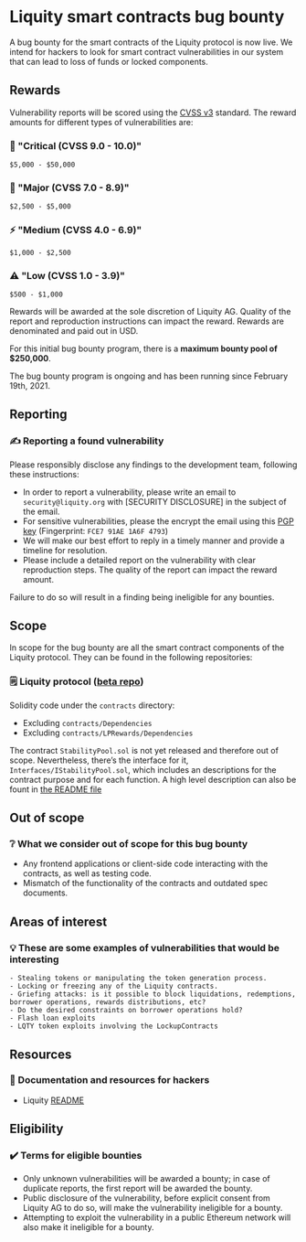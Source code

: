 # Liquity smart contracts bug bounty

A bug bounty for the smart contracts of the Liquity protocol is now live. We intend for hackers to look for smart contract vulnerabilities in our system that can lead to loss of funds or locked components.

## Rewards

Vulnerability reports will be scored using the  [CVSS v3](https://www.first.org/cvss/) standard. The reward amounts for different types of vulnerabilities are:

### :bug: "**Critical** (CVSS 9.0 - 10.0)"
    $5,000 - $50,000

### :rotating_light: "**Major** (CVSS 7.0 - 8.9)"
    $2,500 - $5,000

### :zap: "**Medium** (CVSS 4.0 - 6.9)"
    $1,000 - $2,500

### :warning: "**Low** (CVSS 1.0 - 3.9)"
    $500 - $1,000

Rewards will be awarded at the sole discretion of Liquity AG. Quality of the report and reproduction instructions can impact the reward. Rewards are denominated and paid out in USD.

For this initial bug bounty program, there is a **maximum bounty pool of $250,000**.

The bug bounty program is ongoing and has been running since February 19th, 2021.

## Reporting

### :writing_hand: Reporting a found vulnerability
Please responsibly disclose any findings to the development team, following these instructions:

- In order to report a vulnerability, please write an email to `security@liquity.org` with [SECURITY DISCLOSURE] in the subject of the email.
- For sensitive vulnerabilities, please the encrypt the email using this [PGP key](https://keys.openpgp.org/vks/v1/by-fingerprint/3F21FFCDAD2A7D5B8E113198FCE791AE1A6F4793) (Fingerprint: `FCE7 91AE 1A6F 4793`)
- We will make our best effort to reply in a timely manner and provide a timeline for resolution.
- Please include a detailed report on the vulnerability with clear reproduction steps. The quality of the report can impact the reward amount.


Failure to do so will result in a finding being ineligible for any bounties.

## Scope

In scope for the bug bounty are all the smart contract components of the Liquity protocol. They can be found in the following repositories:

### :spiral_notepad: **Liquity protocol** ([beta repo](https://github.com/liquity/beta))

Solidity code under the `contracts` directory:
- Excluding `contracts/Dependencies`
- Excluding `contracts/LPRewards/Dependencies`

The contract `StabilityPool.sol` is not yet released and therefore out of scope. Nevertheless, there’s the interface for it, `Interfaces/IStabilityPool.sol`, which includes an descriptions for the contract purpose and for each function. A  high level description can also be fount in [the README file](./README.md#the-stability-pool)

## Out of scope

### :grey_question: What we consider out of scope for this bug bounty
- Any frontend applications or client-side code interacting with the contracts, as well as testing code.
- Mismatch of the functionality of the contracts and outdated spec documents.

## Areas of interest

### :bulb: These are some examples of vulnerabilities that would be interesting
    - Stealing tokens or manipulating the token generation process.
    - Locking or freezing any of the Liquity contracts.
    - Griefing attacks: is it possible to block liquidations, redemptions, borrower operations, rewards distributions, etc?
    - Do the desired constraints on borrower operations hold?
    - Flash loan exploits
    - LQTY token exploits involving the LockupContracts

## Resources

### :book: Documentation and resources for hackers
- Liquity [README](./README.md)


## Eligibility

### :heavy_check_mark: Terms for eligible bounties
- Only unknown vulnerabilities will be awarded a bounty; in case of duplicate reports, the first report will be awarded the bounty.
- Public disclosure of the vulnerability, before explicit consent from Liquity AG to do so, will make the vulnerability ineligible for a bounty.
- Attempting to exploit the vulnerability in a public Ethereum network will also make it ineligible for a bounty.
